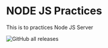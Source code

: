 # NODE JS Practices

This is to practices Node JS Server


![GitHub all releases](https://img.shields.io/github/downloads/arkamaity/node-Practices/total?color=%23001010&label=Downloads&logo=Bitbucket&logoColor=%230000FF&style=flat-square)
